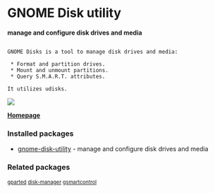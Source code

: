 # GNOME Disk utility

__manage and configure disk drives and media__

```

GNOME Disks is a tool to manage disk drives and media:

 * Format and partition drives.
 * Mount and unmount partitions.
 * Query S.M.A.R.T. attributes.

It utilizes udisks.

```

[![](https://screenshots.debian.net/thumbnail/gnome-disk-utility/)](https://screenshots.debian.net/screenshot/gnome-disk-utility/)


 **[Homepage](http://git.gnome.org/cgit/gnome-disk-utility/)**

### Installed packages

* [gnome-disk-utility](https://packages.debian.org/stretch/gnome-disk-utility) - manage and configure disk drives and media

### Related packages

<sub> [gparted](https://packages.debian.org/stretch/gparted) [disk-manager](https://packages.debian.org/stretch/disk-manager) [gsmartcontrol](https://packages.debian.org/stretch/gsmartcontrol)  </sub>
